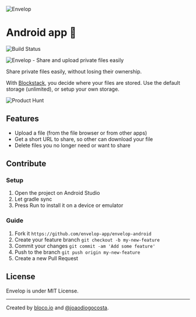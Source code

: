 ![Envelop](https://envelop.app/images/logo.svg)

# Android app 🤖

![Build Status](https://github.com/envelop-app/envelop-android/workflows/main/badge.svg)

![Envelop - Share and upload private files easily](https://envelop.app/images/og-image.png)

Share private files easily, without losing their ownership.

With [Blockstack](https://blockstack.org), you decide where your files are stored.
Use the default storage (unlimited), or setup your own storage.

![Product Hunt](https://api.producthunt.com/widgets/embed-image/v1/featured.svg?post_id=161086&theme=light)

## Features

- Upload a file (from the file browser or from other apps)
- Get a short URL to share, so other can download your file
- Delete files you no longer need or want to share

## Contribute

### Setup

1. Open the project on Android Studio
2. Let gradle sync
3. Press Run to install it on a device or emulator

### Guide

1. Fork it `https://github.com/envelop-app/envelop-android`
2. Create your feature branch `git checkout -b my-new-feature`
3. Commit your changes `git commit -am 'Add some feature'`
4. Push to the branch `git push origin my-new-feature`
5. Create a new Pull Request

## License

Envelop is under MIT License.

---

Created by [bloco.io](https://www.bloco.io) and [@joaodiogocosta](https://twitter.com/joaodiogocosta).
